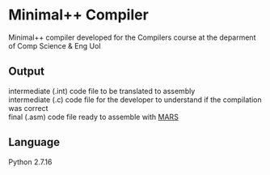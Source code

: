 # Minimal++ Compiler
Minimal++ compiler developed for the Compilers course at the deparment of Comp Science &amp; Eng UoI

## Output
intermediate (.int) code file to be translated to assembly</br>
intermediate (.c) code file for the developer to understand if the compilation was correct</br>
final (.asm) code file ready to assemble with [MARS](https://courses.missouristate.edu/KenVollmar/MARS/)

## Language
Python 2.7.16
